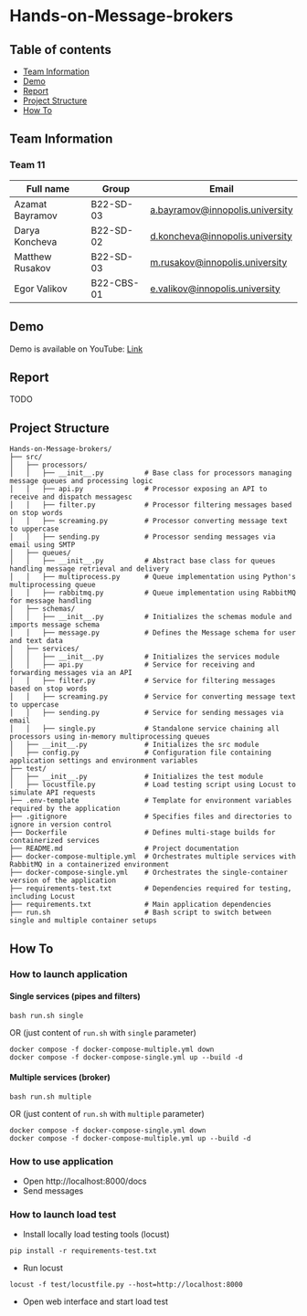 # Hands-on-Message-brokers

## Table of contents

* [Team Information](#team-information)
* [Demo](#demo)
* [Report](#report)
* [Project Structure](#project-structure)
* [How To](#how-to)

## Team Information

### Team 11

| Full name       | Group     | Email                           |
|-----------------|-----------|---------------------------------|
| Azamat Bayramov | B22-SD-03 | a.bayramov@innopolis.university |
| Darya Koncheva  | B22-SD-02 | d.koncheva@innopolis.university |
| Matthew Rusakov | B22-SD-03 | m.rusakov@innopolis.university  |
| Egor Valikov    | B22-CBS-01| e.valikov@innopolis.university  |

## Demo

Demo is available on YouTube: [Link]()

## Report

TODO

## Project Structure

```
Hands-on-Message-brokers/
├── src/
│   ├── processors/
│   │   ├── __init__.py          # Base class for processors managing message queues and processing logic
│   │   ├── api.py               # Processor exposing an API to receive and dispatch messagesc
│   │   ├── filter.py            # Processor filtering messages based on stop words
│   │   ├── screaming.py         # Processor converting message text to uppercase
│   │   ├── sending.py           # Processor sending messages via email using SMTP
│   ├── queues/
│   │   ├── __init__.py          # Abstract base class for queues handling message retrieval and delivery
│   │   ├── multiprocess.py      # Queue implementation using Python's multiprocessing queue
│   │   ├── rabbitmq.py          # Queue implementation using RabbitMQ for message handling
│   ├── schemas/
│   │   ├── __init__.py          # Initializes the schemas module and imports message schema
│   │   ├── message.py           # Defines the Message schema for user and text data
│   ├── services/
│   │   ├── __init__.py          # Initializes the services module
│   │   ├── api.py               # Service for receiving and forwarding messages via an API
│   │   ├── filter.py            # Service for filtering messages based on stop words
│   │   ├── screaming.py         # Service for converting message text to uppercase
│   │   ├── sending.py           # Service for sending messages via email
│   │   ├── single.py            # Standalone service chaining all processors using in-memory multiprocessing queues
│   ├── __init__.py              # Initializes the src module
│   ├── config.py                # Configuration file containing application settings and environment variables
├── test/
│   ├── __init__.py              # Initializes the test module
│   ├── locustfile.py            # Load testing script using Locust to simulate API requests
├── .env-template                # Template for environment variables required by the application
├── .gitignore                   # Specifies files and directories to ignore in version control
├── Dockerfile                   # Defines multi-stage builds for containerized services
├── README.md                    # Project documentation
├── docker-compose-multiple.yml  # Orchestrates multiple services with RabbitMQ in a containerized environment
├── docker-compose-single.yml    # Orchestrates the single-container version of the application
├── requirements-test.txt        # Dependencies required for testing, including Locust
├── requirements.txt             # Main application dependencies
├── run.sh                       # Bash script to switch between single and multiple container setups
```

## How To

### How to launch application

#### Single services (pipes and filters)

```
bash run.sh single
```

OR (just content of `run.sh` with `single` parameter)

```
docker compose -f docker-compose-multiple.yml down
docker compose -f docker-compose-single.yml up --build -d
```

#### Multiple services (broker)

```
bash run.sh multiple
```

OR (just content of `run.sh` with `multiple` parameter)

```
docker compose -f docker-compose-single.yml down
docker compose -f docker-compose-multiple.yml up --build -d
```

### How to use application

- Open http://localhost:8000/docs
- Send messages

### How to launch load test

- Install locally load testing tools (locust)
```
pip install -r requirements-test.txt
```

- Run locust
```
locust -f test/locustfile.py --host=http://localhost:8000
```

- Open web interface and start load test
